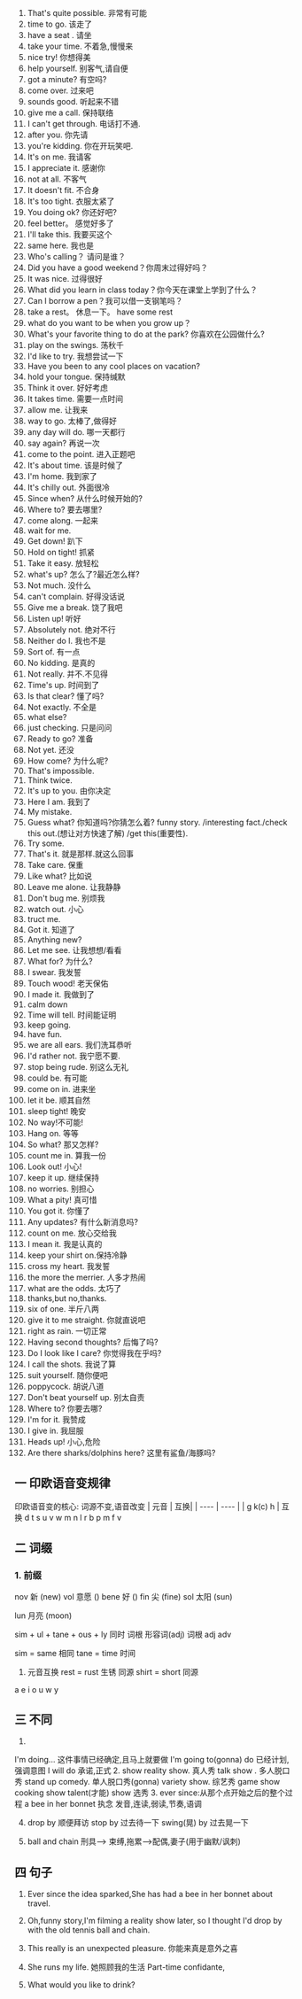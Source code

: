 1. That's quite possible. 非常有可能
2. time to go. 该走了
3. have a seat . 请坐
4. take your time. 不着急,慢慢来
5. nice try! 你想得美
6. help yourself. 别客气,请自便
7. got a minute? 有空吗?
8. come over. 过来吧
9. sounds good. 听起来不错
10. give me a call. 保持联络
11. I can't get through. 电话打不通.
12. after you. 你先请
13. you're kidding. 你在开玩笑吧.
14. It's on me. 我请客
15. I appreciate it. 感谢你
16. not at all. 不客气
17. It doesn't fit. 不合身
18. It's too tight. 衣服太紧了
19. You doing ok? 你还好吧?
20.  feel better。 感觉好多了
21. I'll take this. 我要买这个
22. same here. 我也是
23. Who's calling？ 请问是谁？
24. Did you have a good weekend？你周末过得好吗？
25. It was nice. 过得很好
26. What did you learn in class today？你今天在课堂上学到了什么？
27. Can I borrow a pen？我可以借一支钢笔吗？
28. take a rest。 休息一下。 have some rest
29. what do you want to be when you grow up？ 
30. What's your favorite thing to do at the park? 你喜欢在公园做什么?
31. play on the swings. 荡秋千
32. I'd like to try. 我想尝试一下
33. Have you been to any cool places on vacation? 
34. hold your tongue. 保持缄默
35. Think it over. 好好考虑
36. It takes time. 需要一点时间
37. allow me. 让我来
38. way to go. 太棒了,做得好
39. any day will do. 哪一天都行
40. say again? 再说一次
41. come to the point. 进入正题吧
42. It's about time. 该是时候了
43. I'm home. 我到家了
44. It's chilly out. 外面很冷
45. Since when? 从什么时候开始的?
46. Where to? 要去哪里?
47. come along. 一起来
48. wait for me. 
49. Get down! 趴下
50. Hold on tight! 抓紧
51. Take it easy. 放轻松
52. what's up? 怎么了?最近怎么样?
53. Not much. 没什么
54. can't complain. 好得没话说
55. Give me a break. 饶了我吧
56. Listen up! 听好
57. Absolutely not. 绝对不行
58. Neither do I. 我也不是
59. Sort of. 有一点
60. No kidding. 是真的
61. Not really. 并不.不见得
62. Time's up. 时间到了
63. Is that clear? 懂了吗?
64. Not exactly. 不全是
65. what else?
66. just checking. 只是问问
67. Ready to go? 准备
68. Not yet. 还没
69. How come? 为什么呢?
70. That's impossible.
71. Think twice. 
72. It's up to you. 由你决定
73. Here I am. 我到了
74. My mistake. 
75. Guess what? 你知道吗?你猜怎么着? funny story. /interesting fact./check this out.(想让对方快速了解) /get this(重要性).
76. Try some. 
77. That's it. 就是那样.就这么回事
78. Take care. 保重
79. Like what? 比如说
80. Leave me alone. 让我静静
81. Don't bug me. 别烦我
82. watch out. 小心
83. truct me. 
84. Got it. 知道了
85. Anything new? 
86. Let me see. 让我想想/看看
87. What for? 为什么?
88. I swear. 我发誓
89. Touch wood! 老天保佑
90. I made it. 我做到了
91. calm down
92. Time will tell. 时间能证明
93. keep going.
94. have fun.
95. we are all ears. 我们洗耳恭听
96. I'd rather not. 我宁愿不要.
97. stop being rude. 别这么无礼
98. could be. 有可能
99. come on in. 进来坐
100. let it be. 顺其自然
101. sleep tight! 晚安
102. No way!不可能!
103. Hang on. 等等
104. So what? 那又怎样?
105. count me in. 算我一份
106. Look out! 小心!
107. keep it up. 继续保持
108. no worries. 别担心
109. What a pity! 真可惜
110. You got it. 你懂了
111. Any updates? 有什么新消息吗?
112. count on me. 放心交给我
113. I mean it. 我是认真的
114. keep your shirt on.保持冷静
115. cross my heart. 我发誓
116. the more the merrier. 人多才热闹
117. what are the odds. 太巧了
118. thanks,but no,thanks. 
119. six of one. 半斤八两
120. give it to me straight. 你就直说吧
121. right as rain. 一切正常
122. Having second thoughts? 后悔了吗?
123. Do I look like I care? 你觉得我在乎吗?
124. I call the shots. 我说了算
125. suit yourself. 随你便吧
126. poppycock. 胡说八道
127. Don't beat yourself up. 别太自责
128. Where to? 你要去哪?
129. I'm for it. 我赞成
130. I give in. 我屈服
131. Heads up! 小心,危险
132. Are there sharks/dolphins here? 这里有鲨鱼/海豚吗?


## 一 印欧语音变规律
印欧语音变的核心: 词源不变,语音改变
| 元音   | 互换|
|  ---- | ----  |
| g k(c) h |  互换
 d t s
 u v w
 m n l r
 b p m f v 




 ## 二 词缀
 ### 1. 前缀
 nov 新   (new)
 vol 意愿  ()
 bene 好   ()
 fin 尖   (fine)
 sol 太阳  (sun)

 lun 月亮 (moon)

 sim +    ul      +  tane + ous +  ly   同时
 词根  形容词(adj)     词根   adj   adv   
   
   sim = same 相同  tane = time 时间

1) 元音互换
rest  =  rust 生锈  同源
shirt = short       同源

 a e i o u w y

## 三 不同
1. 
 I'm doing... 这件事情已经确定,且马上就要做
 I'm going to(gonna) do 已经计划,强调意图
 I will do 承诺,正式
 2. show
 reality show. 真人秀
 talk show . 多人脱口秀
 stand up comedy. 单人脱口秀(gonna)
 variety show. 综艺秀
 game show
 cooking show
 talent(才能) show 选秀
 3. 
 ever since:从那个点开始之后的整个过程
 a bee in her bonnet 执念
 发音,连读,弱读,节奏,语调

 4. drop by 顺便拜访
 stop by 过去待一下
 swing(晃) by 过去晃一下
 
 5. ball and chain 刑具--> 束缚,拖累-->配偶,妻子(用于幽默/讽刺)
## 四 句子
 1. Ever since the idea sparked,She has had a bee in her bonnet about travel.
 2. Oh,funny story,I'm filming a reality show later,
 so I thought I'd drop by with the old tennis ball and chain.

 3. This really is an unexpected pleasure.
 你能来真是意外之喜
 4. She runs my life. 她照顾我的生活
 Part-time confidante,


 1. What would you like to drink?